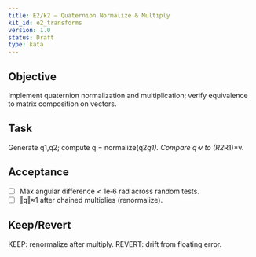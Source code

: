 ```yaml
---
title: E2/k2 — Quaternion Normalize & Multiply
kit_id: e2_transforms
version: 1.0
status: Draft
type: kata
---
```

## Objective
Implement quaternion normalization and multiplication; verify equivalence to matrix composition on vectors.
## Task
Generate q1,q2; compute q = normalize(q2*q1). Compare q⋅v to (R2*R1)*v.
## Acceptance
- [ ] Max angular difference < 1e‑6 rad across random tests.
- [ ] ‖q‖≈1 after chained multiplies (renormalize).
## Keep/Revert
KEEP: renormalize after multiply. REVERT: drift from floating error.